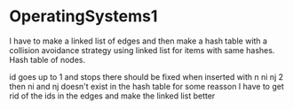 # OperatingSystems1

I have to make a linked list of edges and then make a hash table with a collision avoidance strategy 
using linked list for items with same hashes. Hash table of nodes.

id goes up to 1 and stops there should be fixed
when inserted with n ni nj 2 then ni and nj doesn't exist in the hash table for some reasson
I have to get rid of the ids in the edges and make the linked list better